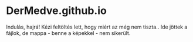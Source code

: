 # DerMedve.github.io
Indulás, hajrá!
Kézi feltöltés lett, hogy miért az még nem tiszta..
Ide jöttek a fájlok, de mappa - benne a képekkel - nem sikerült.
